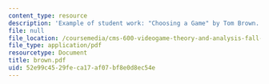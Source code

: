 ```yaml
---
content_type: resource
description: 'Example of student work: "Choosing a Game" by Tom Brown.'
file: null
file_location: /coursemedia/cms-600-videogame-theory-and-analysis-fall-2007/52e99c4529feca17af07bf8e0d8ec54e_brown.pdf
file_type: application/pdf
resourcetype: Document
title: brown.pdf
uid: 52e99c45-29fe-ca17-af07-bf8e0d8ec54e
---
```

